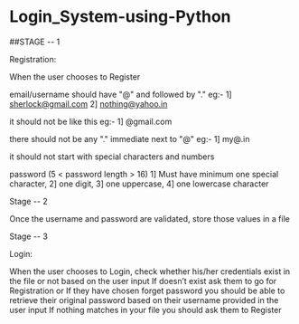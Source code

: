 # Login_System-using-Python

##STAGE -- 1

Registration:

When the user chooses to Register

email/username should have "@" and followed by "."
eg:- 1] sherlock@gmail.com 2] nothing@yahoo.in

it should not be like this
eg:- 1] @gmail.com

there should not be any "." immediate next to "@"
eg:- 1] my@.in

it should not start with special characters and numbers

password (5 < password length > 16)
1] Must have minimum one special character,
2] one digit,
3] one uppercase,
4] one lowercase character

Stage -- 2

Once the username and password are validated, store those values in a file

Stage -- 3

Login:

When the user chooses to Login, check whether his/her credentials exist in the file or not based on the user input
If doesn’t exist ask them to go for Registration or
If they have chosen forget password you should be able to retrieve their original password based on their username provided in the user input
If nothing matches in your file you should ask them to Register
